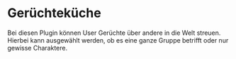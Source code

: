 # Gerüchteküche

Bei diesen Plugin können User Gerüchte über andere in die Welt streuen. Hierbei kann ausgewählt werden, ob es eine ganze Gruppe betrifft oder nur gewisse Charaktere.

# 
